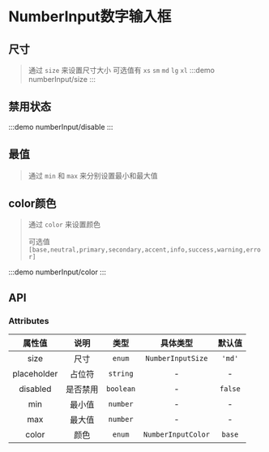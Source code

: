 # NumberInput数字输入框

## 尺寸
> 通过 `size` 来设置尺寸大小 可选值有 `xs` `sm` `md` `lg` `xl`
:::demo numberInput/size
:::

## 禁用状态
:::demo numberInput/disable
:::

## 最值
> 通过 `min` 和 `max` 来分别设置最小和最大值


## color颜色
> 通过 `color` 来设置颜色
>>
> 可选值 `[base,neutral,primary,secondary,accent,info,success,warning,error] `

:::demo numberInput/color
:::

## API

### Attributes
|   属性值    |   说明   |   类型    |      具体类型      | 默认值  |
| :---------: | :------: | :-------: | :----------------: | :-----: |
|    size     |   尺寸   |  `enum`   | `NumberInputSize`  | `'md'`  |
| placeholder |  占位符  | `string`  |         -          |    -    |
|  disabled   | 是否禁用 | `boolean` |         -          | `false` |
|     min     |  最小值  | `number`  |         -          |    -    |
|     max     |  最大值  | `number`  |         -          |    -    |
|    color    |   颜色   |  `enum`   | `NumberInputColor` | `base`  |



